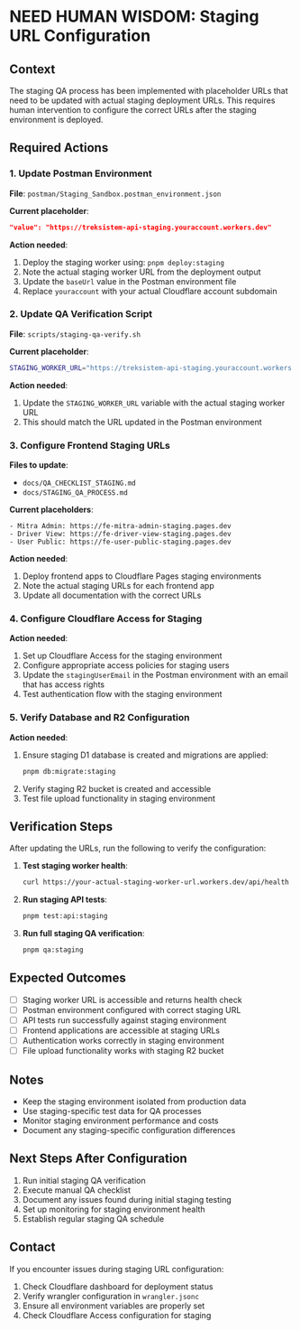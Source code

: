 # NEED HUMAN WISDOM: Staging URL Configuration

## Context

The staging QA process has been implemented with placeholder URLs that need to be updated with actual staging deployment URLs. This requires human intervention to configure the correct URLs after the staging environment is deployed.

## Required Actions

### 1. Update Postman Environment

**File**: `postman/Staging_Sandbox.postman_environment.json`

**Current placeholder**:

```json
"value": "https://treksistem-api-staging.youraccount.workers.dev"
```

**Action needed**:

1. Deploy the staging worker using: `pnpm deploy:staging`
2. Note the actual staging worker URL from the deployment output
3. Update the `baseUrl` value in the Postman environment file
4. Replace `youraccount` with your actual Cloudflare account subdomain

### 2. Update QA Verification Script

**File**: `scripts/staging-qa-verify.sh`

**Current placeholder**:

```bash
STAGING_WORKER_URL="https://treksistem-api-staging.youraccount.workers.dev"
```

**Action needed**:

1. Update the `STAGING_WORKER_URL` variable with the actual staging worker URL
2. This should match the URL updated in the Postman environment

### 3. Configure Frontend Staging URLs

**Files to update**:

- `docs/QA_CHECKLIST_STAGING.md`
- `docs/STAGING_QA_PROCESS.md`

**Current placeholders**:

```
- Mitra Admin: https://fe-mitra-admin-staging.pages.dev
- Driver View: https://fe-driver-view-staging.pages.dev
- User Public: https://fe-user-public-staging.pages.dev
```

**Action needed**:

1. Deploy frontend apps to Cloudflare Pages staging environments
2. Note the actual staging URLs for each frontend app
3. Update all documentation with the correct URLs

### 4. Configure Cloudflare Access for Staging

**Action needed**:

1. Set up Cloudflare Access for the staging environment
2. Configure appropriate access policies for staging users
3. Update the `stagingUserEmail` in the Postman environment with an email that has access rights
4. Test authentication flow with the staging environment

### 5. Verify Database and R2 Configuration

**Action needed**:

1. Ensure staging D1 database is created and migrations are applied:
   ```bash
   pnpm db:migrate:staging
   ```
2. Verify staging R2 bucket is created and accessible
3. Test file upload functionality in staging environment

## Verification Steps

After updating the URLs, run the following to verify the configuration:

1. **Test staging worker health**:

   ```bash
   curl https://your-actual-staging-worker-url.workers.dev/api/health
   ```

2. **Run staging API tests**:

   ```bash
   pnpm test:api:staging
   ```

3. **Run full staging QA verification**:
   ```bash
   pnpm qa:staging
   ```

## Expected Outcomes

- [ ] Staging worker URL is accessible and returns health check
- [ ] Postman environment configured with correct staging URL
- [ ] API tests run successfully against staging environment
- [ ] Frontend applications are accessible at staging URLs
- [ ] Authentication works correctly in staging environment
- [ ] File upload functionality works with staging R2 bucket

## Notes

- Keep the staging environment isolated from production data
- Use staging-specific test data for QA processes
- Monitor staging environment performance and costs
- Document any staging-specific configuration differences

## Next Steps After Configuration

1. Run initial staging QA verification
2. Execute manual QA checklist
3. Document any issues found during initial staging testing
4. Set up monitoring for staging environment health
5. Establish regular staging QA schedule

## Contact

If you encounter issues during staging URL configuration:

1. Check Cloudflare dashboard for deployment status
2. Verify wrangler configuration in `wrangler.jsonc`
3. Ensure all environment variables are properly set
4. Check Cloudflare Access configuration for staging
